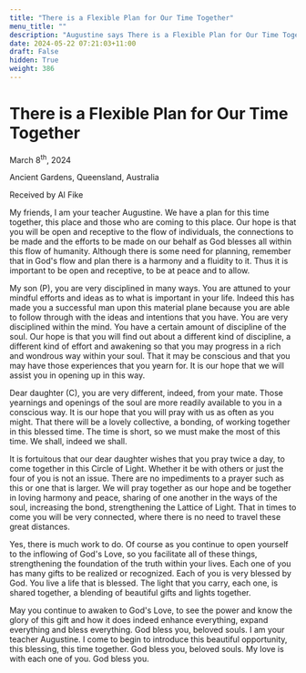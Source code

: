 ```yaml
---
title: "There is a Flexible Plan for Our Time Together"
menu_title: ""
description: "Augustine says There is a Flexible Plan for Our Time Together"
date: 2024-05-22 07:21:03+11:00
draft: False
hidden: True
weight: 386
---
```

# There is a Flexible Plan for Our Time Together 

March 8<sup>th</sup>, 2024

Ancient Gardens, Queensland, Australia

Received by Al Fike 



My friends, I am your teacher Augustine. We have a plan for this time together, this place and those who are coming to this place. Our hope is that you will be open and receptive to the flow of individuals, the connections to be made and the efforts to be made on our behalf as God blesses all within this flow of humanity. Although there is some need for planning, remember that in God's flow and plan there is a harmony and a fluidity to it. Thus it is important to be open and receptive, to be at peace and to allow. 

My son (P), you are very disciplined in many ways. You are attuned to your mindful efforts and ideas as to what is important in your life. Indeed this has made you a successful man upon this material plane because you are able to follow through with the ideas and intentions that you have. You are very disciplined within the mind. You have a certain amount of discipline of the soul. Our hope is that you will find out about a different kind of discipline, a different kind of effort and awakening so that you may progress in a rich and wondrous way within your soul. That it may be conscious and that you may have those experiences that you yearn for. It is our hope that we will assist you in opening up in this way. 

Dear daughter (C), you are very different, indeed, from your mate. Those yearnings and openings of the soul are more readily available to you in a conscious way. It is our hope that you will pray with us as often as you might. That there will be a lovely collective, a bonding, of working together in this blessed time. The time is short, so we must make the most of this time. We shall, indeed we shall. 

It is fortuitous that our dear daughter wishes that you pray twice a day, to come together in this Circle of Light. Whether it be with others or just the four of you is not an issue. There are no impediments to a prayer such as this or one that is larger. We will pray together as our hope and be together in loving harmony and peace, sharing of one another in the ways of the soul, increasing the bond, strengthening the Lattice of Light. That in times to come you will be very connected, where there is no need to travel these great distances. 

Yes, there is much work to do. Of course as you continue to open yourself to the inflowing of God's Love, so you facilitate all of these things, strengthening the foundation of the truth within your lives. Each one of you has many gifts to be realized or recognized. Each of you is very blessed by God. You live a life that is blessed. The light that you carry, each one, is shared together, a blending of beautiful gifts and lights together. 

May you continue to awaken to God's Love, to see the power and know the glory of this gift and how it does indeed enhance everything, expand everything and bless everything. God bless you, beloved souls. I am your teacher Augustine. I come to begin to introduce this beautiful opportunity, this blessing, this time together. God bless you, beloved souls. My love is with each one of you. God bless you. 